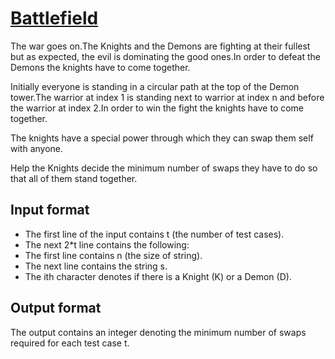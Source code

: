# [Battlefield][link]

The war goes on.The Knights and the Demons are fighting at their fullest but as expected, the evil is dominating the good ones.In order to defeat the Demons the knights have to come together.

Initially everyone is standing in a circular path at the top of the Demon tower.The warrior at index 1 is standing next to warrior at index n and before the warrior at index 2.In order to win the fight the knights have to come together.

The knights have a special power through which they can swap them self with anyone.

Help the Knights decide the minimum number of swaps they have to do so that all of them stand together.

## Input format

- The first line of the input contains t (the number of test cases).
- The next 2\*t line contains the following:
- The first line contains n (the size of string).
- The next line contains the string s.
- The ith character denotes if there is a Knight (K) or a Demon (D).

## Output format

The output contains an integer denoting the minimum number of swaps required for each test case t.

[link]: https://www.hackerearth.com/practice/data-structures/arrays/1-d/practice-problems/algorithm/battlefield-13/
